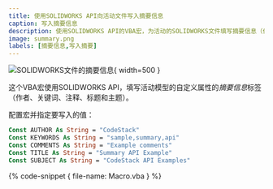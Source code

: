 ```yaml
---
title: 使用SOLIDWORKS API向活动文件写入摘要信息
caption: 写入摘要信息
description: 使用SOLIDWORKS API的VBA宏，为活动的SOLIDWORKS文件填写摘要信息（作者、关键词、注释、标题、主题）
image: summary.png
labels: [摘要信息,写入摘要]
---
```

![SOLIDWORKS文件的摘要信息](summary.png){ width=500 }

这个VBA宏使用SOLIDWORKS API，填写活动模型的自定义属性的*摘要信息*标签（作者、关键词、注释、标题和主题）。

配置宏并指定要写入的值：

~~~ vb
Const AUTHOR As String = "CodeStack"
Const KEYWORDS As String = "sample,summary,api"
Const COMMENTS As String = "Example comments"
Const TITLE As String = "Summary API Example"
Const SUBJECT As String = "CodeStack API Examples"
~~~

{% code-snippet { file-name: Macro.vba } %}